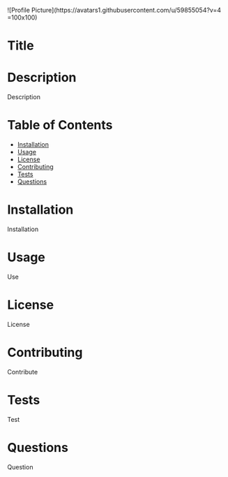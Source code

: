 <p>![Profile Picture](https://avatars1.githubusercontent.com/u/59855054?v=4 =100x100)</p>

<h1>Title</h1>

<h1>Description</h1>

Description
<h1>Table of Contents</h1>

<ul>
<li><a href="#installation">Installation</a></li>
<li><a href="#usage">Usage</a></li>
<li><a href="#license">License</a></li>
<li><a href="#contributing">Contributing</a></li>
<li><a href="#tests">Tests</a></li>
<li><a href="#questions">Questions</a></li>
</ul>

<h1>Installation</h1>

Installation
<h1>Usage</h1>

Use
<h1>License</h1>

License
<h1>Contributing</h1>

Contribute
<h1>Tests</h1>

Test
<h1>Questions</h1>

Question
